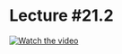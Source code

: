 # Lecture #21.2

[![Watch the video](https://img.youtube.com/vi/eKrlUVhM_5k/0.jpg)](https://www.youtube.com/watch?v=eKrlUVhM_5k&list=PLoROMvodv4rPzLcXBhbCFt8ahPrQGFSmN&index=58)
